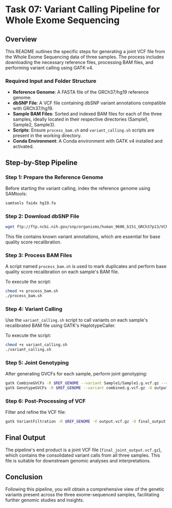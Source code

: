 # Task 07: Variant Calling Pipeline for Whole Exome Sequencing

## Overview
This README outlines the specific steps for generating a joint VCF file from the Whole Exome Sequencing data of three samples. The process includes downloading the necessary reference files, processing BAM files, and performing variant calling using GATK v4.
### Required Input and Folder Structure
- **Reference Genome**: A FASTA file of the GRCh37/hg19 reference genome. 
- **dbSNP File**: A VCF file containing dbSNP variant annotations compatible with GRCh37/hg19.
- **Sample BAM Files**: Sorted and indexed BAM files for each of the three samples, ideally located in their respective directories (Sample1, Sample2, Sample3).
- **Scripts**: Ensure `process_bam.sh` and `variant_calling.sh` scripts are present in the working directory.
- **Conda Environment**: A Conda environment with GATK v4 installed and activated.

## Step-by-Step Pipeline

### Step 1: Prepare the Reference Genome

Before starting the variant calling, index the reference genome using SAMtools:

```bash
samtools faidx hg19.fa
```

### Step 2: Download dbSNP File
```bash
wget ftp://ftp.ncbi.nih.gov/snp/organisms/human_9606_b151_GRCh37p13/VCF/00-All.vcf.gz
```
This file contains known variant annotations, which are essential for base quality score recalibration.

### Step 3: Process BAM Files
A script named `process_bam.sh` is used to mark duplicates and perform base quality score recalibration on each sample's BAM file.

To execute the script:
```bash
chmod +x process_bam.sh
./process_bam.sh
```

### Step 4: Variant Calling
Use the `variant_calling.sh` script to call variants on each sample's recalibrated BAM file using GATK's HaplotypeCaller.

To execute the script:
```bash
chmod +x variant_calling.sh
./variant_calling.sh
```

### Step 5: Joint Genotyping
After generating GVCFs for each sample, perform joint genotyping:
```bash
gatk CombineGVCFs -R $REF_GENOME --variant Sample1/Sample1.g.vcf.gz --variant Sample2/Sample2.g.vcf.gz --variant Sample3/Sample3.g.vcf.gz -O combined.g.vcf.gz
gatk GenotypeGVCFs -R $REF_GENOME --variant combined.g.vcf.gz -O output.vcf.gz
```

### Step 6: Post-Processing of VCF
Filter and refine the VCF file:
```bash
gatk VariantFiltration -R $REF_GENOME -V output.vcf.gz -O final_output.vcf.gz
```

## Final Output

The pipeline's end product is a joint VCF file (`final_joint_output.vcf.gz`), which contains the consolidated variant calls from all three samples. This file is suitable for downstream genomic analyses and interpretations.

## Conclusion

Following this pipeline, you will obtain a comprehensive view of the genetic variants present across the three exome-sequenced samples, facilitating further genomic studies and insights.
